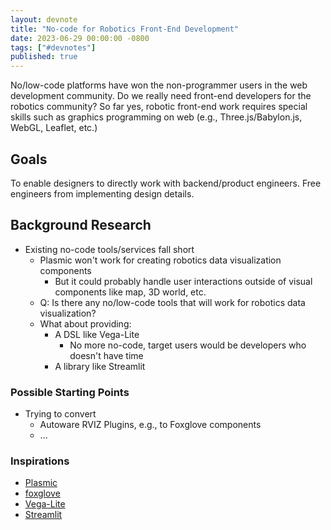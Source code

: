 ```yaml
---
layout: devnote
title: "No-code for Robotics Front-End Development"
date: 2023-06-29 00:00:00 -0800
tags: ["#devnotes"]
published: true
---
```


No/low-code platforms have won the non-programmer users in the web development community.
Do we really need front-end developers for the robotics community?
So far yes, robotic front-end work requires special skills such as graphics programming on web (e.g., Three.js/Babylon.js, WebGL, Leaflet, etc.)

## Goals

To enable designers to directly work with backend/product engineers.
Free engineers from implementing design details.


## Background Research

- Existing no-code tools/services fall short
    - Plasmic won't work for creating robotics data visualization components
        - But it could probably handle user interactions outside of visual components like map, 3D world, etc.
    - Q: Is there any no/low-code tools that will work for robotics data visualization?
    - What about providing:
        - A DSL like Vega-Lite
            - No more no-code, target users would be developers who doesn't have time
        - A library like Streamlit

### Possible Starting Points

- Trying to convert
    - Autoware RVIZ Plugins, e.g., to Foxglove components
    - ...

### Inspirations

- [Plasmic](https://plasmic.app/)
- [foxglove](https://foxglove.dev/)
- [Vega-Lite](https://vega.github.io/vega-lite/)
- [Streamlit](https://streamlit.io/)
